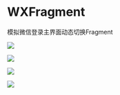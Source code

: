 # WXFragment
模拟微信登录主界面动态切换Fragment

![](http://ww1.sinaimg.cn/mw690/005WjvZYly1ftoppcqibtj30u01hc0we.jpg)



![](http://ww1.sinaimg.cn/mw690/005WjvZYly1ftoppq1yrmj30u01hcq6y.jpg)



![](http://ww1.sinaimg.cn/mw690/005WjvZYly1ftoppziyotj30u01hcdk0.jpg)

![](http://ww1.sinaimg.cn/mw690/005WjvZYly1ftopq63a9jj30u01hcwim.jpg)